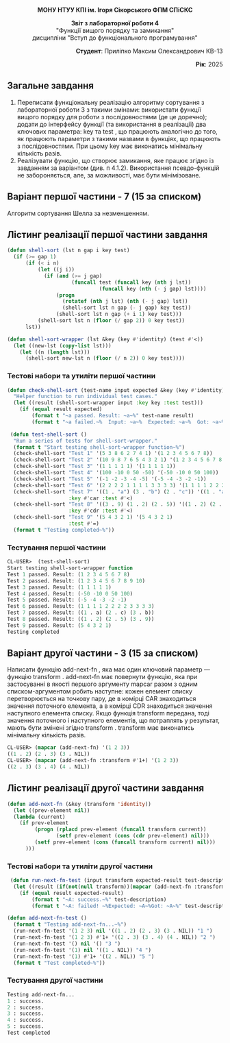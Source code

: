 
<p align="center"><b>МОНУ НТУУ КПІ ім. Ігоря Сікорського ФПМ СПіСКС</b></p>
<p align="center">
<b>Звіт з лабораторної роботи 4</b><br/>
"Функції вищого порядку та замикання"<br/>
дисципліни "Вступ до функціонального програмування"
</p>
<p align="right"><b>Студент</b>: Приліпко Максим Олександрович КВ-13</p>
<p align="right"><b>Рік</b>: 2025</p>

## Загальне завдання
1. Переписати функціональну реалізацію алгоритму сортування з лабораторної
роботи 3 з такими змінами:
використати функції вищого порядку для роботи з послідовностями (де це
доречно);
додати до інтерфейсу функції (та використання в реалізації) два ключових
параметра: key та test , що працюють аналогічно до того, як працюють
параметри з такими назвами в функціях, що працюють з послідовностями. При
цьому key має виконатись мінімальну кількість разів.
2. Реалізувати функцію, що створює замикання, яке працює згідно із завданням за
варіантом (див. п 4.1.2). Використання псевдо-функцій не забороняється, але, за
можливості, має бути мінімізоване.

## Варіант першої частини - 7 (15 за списком)
Алгоритм сортування Шелла за незменшенням.
## Лістинг реалізації першої частини завдання
```lisp
(defun shell-sort (lst n gap i key test)
  (if (>= gap 1)
      (if (< i n)
          (let ((j i))
            (if (and (>= j gap)
                     (funcall test (funcall key (nth j lst))
                              (funcall key (nth (- j gap) lst))))
                (progn
                  (rotatef (nth j lst) (nth (- j gap) lst))
                  (shell-sort lst n gap (- j gap) key test))
                (shell-sort lst n gap (+ i 1) key test)))
          (shell-sort lst n (floor (/ gap 2)) 0 key test))
      lst))

(defun shell-sort-wrapper (lst &key (key #'identity) (test #'<))
  (let ((new-lst (copy-list lst))) 
    (let ((n (length lst)))
      (shell-sort new-lst n (floor (/ n 2)) 0 key test))))
```

### Тестові набори та утиліти першої частини
```lisp
(defun check-shell-sort (test-name input expected &key (key #'identity) (test #'<))
  "Helper function to run individual test cases."
  (let ((result (shell-sort-wrapper input :key key :test test)))
    (if (equal result expected)
        (format t "~a passed. Result: ~a~%" test-name result)
        (format t "~a failed.~%  Input: ~a~%  Expected: ~a~%  Got: ~a~%" test-name input expected result))))

 (defun test-shell-sort ()
  "Run a series of tests for shell-sort-wrapper."
  (format t "Start testing shell-sort-wrapper function~%")
  (check-shell-sort "Test 1" '(5 3 8 6 2 7 4 1) '(1 2 3 4 5 6 7 8))
  (check-shell-sort "Test 2" '(10 9 8 7 6 5 4 3 2 1) '(1 2 3 4 5 6 7 8 9 10))
  (check-shell-sort "Test 3" '(1 1 1 1 1) '(1 1 1 1 1))
  (check-shell-sort "Test 4" '(100 -10 0 50 -50) '(-50 -10 0 50 100))
  (check-shell-sort "Test 5" '(-1 -2 -3 -4 -5) '(-5 -4 -3 -2 -1))
  (check-shell-sort "Test 6" '(2 2 2 2 1 1 1 1 3 3 3 3) '(1 1 1 1 2 2 2 2 3 3 3 3))
  (check-shell-sort "Test 7" '((1 . "a") (3 . "b") (2 . "c")) '((1 . "a") (2 . "c") (3 . "b"))
                    :key #'car :test #'<)
  (check-shell-sort "Test 8" '((3 . 9) (1 . 2) (2 . 5)) '((1 . 2) (2 . 5) (3 . 9))
                    :key #'cdr :test #'<)
  (check-shell-sort "Test 9" '(5 4 3 2 1) '(5 4 3 2 1)
                    :test #'=)
  (format t "Testing completed~%"))
```
### Тестування першої частини
```lisp
CL-USER>  (test-shell-sort)
Start testing shell-sort-wrapper function
Test 1 passed. Result: (1 2 3 4 5 6 7 8)
Test 2 passed. Result: (1 2 3 4 5 6 7 8 9 10)
Test 3 passed. Result: (1 1 1 1 1)
Test 4 passed. Result: (-50 -10 0 50 100)
Test 5 passed. Result: (-5 -4 -3 -2 -1)
Test 6 passed. Result: (1 1 1 1 2 2 2 2 3 3 3 3)
Test 7 passed. Result: ((1 . a) (2 . c) (3 . b))
Test 8 passed. Result: ((1 . 2) (2 . 5) (3 . 9))
Test 9 passed. Result: (5 4 3 2 1)
Testing completed
```
## Варіант другої частини - 3 (15 за списком)
Написати функцію add-next-fn , яка має один ключовий параметр — функцію
transform . add-next-fn має повернути функцію, яка при застосуванні в якості
першого аргументу mapcar разом з одним списком-аргументом робить наступне: кожен
елемент списку перетворюється на точкову пару, де в комірці CAR знаходиться значення
поточного елемента, а в комірці CDR знаходиться значення наступного елемента списку.
Якщо функція transform передана, тоді значення поточного і наступного елементів, що
потраплять у результат, мають бути змінені згідно transform . transform має
виконатись мінімальну кількість разів.

```lisp
CL-USER> (mapcar (add-next-fn) '(1 2 3))
((1 . 2) (2 . 3) (3 . NIL))
CL-USER> (mapcar (add-next-fn :transform #'1+) '(1 2 3))
((2 . 3) (3 . 4) (4 . NIL))
```

## Лістинг реалізації другої частини завдання
```lisp
(defun add-next-fn (&key (transform 'identity))
  (let ((prev-element nil))
  (lambda (current)
    (if prev-element  
         (progn (rplacd prev-element (funcall transform current))
                (setf prev-element (cons (cdr prev-element) nil)))
         (setf prev-element (cons (funcall transform current) nil)))
      )))
```
### Тестові набори та утиліти другої частини 
```lisp
 (defun run-next-fn-test (input transform expected-result test-description)
  (let ((result (if(not(null transform))(mapcar (add-next-fn :transform transform) input)(mapcar (add-next-fn) input))))
    (if (equal result expected-result)
        (format t "~A: success.~%" test-description)
        (format t "~A: failed! ~%Expected: ~A~%Got: ~A~%" test-description expected-result result))))

(defun add-next-fn-test ()
  (format t "Testing add-next-fn...~%")
  (run-next-fn-test '(1 2 3) nil '((1 . 2) (2 . 3) (3 . NIL)) "1 ")
  (run-next-fn-test '(1 2 3) #'1+ '((2 . 3) (3 . 4) (4 . NIL)) "2 ")
  (run-next-fn-test '() nil '() "3 ")
  (run-next-fn-test '(1) nil '((1 . NIL)) "4 ")
  (run-next-fn-test '(1) #'1+ '((2 . NIL)) "5 ")
  (format t "Test completed~%"))
```
### Тестування другої частини 
```lisp
Testing add-next-fn...
1 : success.
2 : success.
3 : success.
4 : success.
5 : success.
Test completed
```
